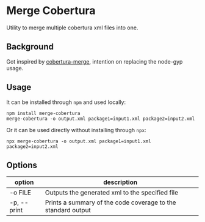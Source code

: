 # Merge Cobertura

Utility to merge multiple cobertura xml files into one.

## Background
Got inspired by [cobertura-merge](https://github.com/borremosch/cobertura-merge), intention on replacing the node-gyp usage.

## Usage

It can be installed through `npm` and used locally:

```
npm install merge-cobertura
merge-cobertura -o output.xml package1=input1.xml package2=input2.xml
```

Or it can be used directly without installing through `npx`:

```
npx merge-cobertura -o output.xml package1=input1.xml package2=input2.xml
```

## Options

| option      | description                                                  |
| ----------- | ------------------------------------------------------------ |
| -o FILE     | Outputs the generated xml to the specified file              |
| -p, --print | Prints a summary of the code coverage to the standard output |
